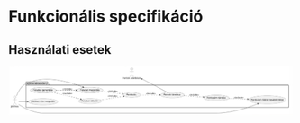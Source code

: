 # Funkcionális specifikáció
## Használati esetek
![Használati esetek uml ábra](./assets/usecases.png)

